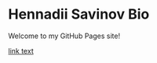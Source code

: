 <!DOCTYPE html>
<html>
  <head>
    <title>Hennadii Savinov Page</title>
  </head>
  <body>
    <h1>Hennadii Savinov Bio</h1>
    <p>Welcome to my GitHub Pages site!</p>
<a href="url">link text</a>
  </body>
</html>
